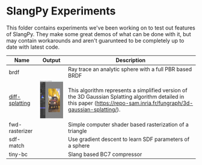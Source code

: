 # SlangPy Experiments

This folder contains experiments we've been working on to test out features of SlangPy. They make some great
demos of what can be done with it, but may contain workarounds and aren't guarunteed to be completely
up to date with latest code.

| Name                                          | Output                                                        | Description                                                                                                                                                                                                                                           |
| -------                                       | ------------                                                  | -----------------------------------------                                                                                                                                                                                                             |
| brdf                                          |                                                               | Ray trace an analytic sphere with a full PBR based BRDF                                                                                                                                                                                               |
| [diff-splatting](diff-splatting/README.md)    | <img src="diff-splatting/example-image.png" height="100">     | This algorithm represents a simplified version of the 3D Gaussian Splatting algorithm detailed in this paper (https://repo-sam.inria.fr/fungraph/3d-gaussian-splatting/).                                                                             |
| fwd-rasterizer                                |                                                               | Simple computer shader based rasterization of a triangle                                                                                                                                                                                              |
| sdf-match                                     |                                                               | Use gradient descent to learn SDF parameters of a sphere                                                                                                                                                                                              |
| tiny-bc                                       |                                                               | Slang based BC7 compressor                                                                                                                                                                                                                            |

